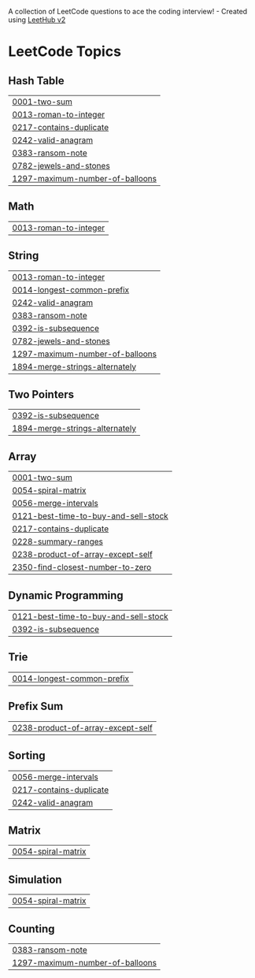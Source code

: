 A collection of LeetCode questions to ace the coding interview! - Created using [LeetHub v2](https://github.com/arunbhardwaj/LeetHub-2.0)
<!---LeetCode Topics Start-->
# LeetCode Topics
## Hash Table
|  |
| ------- |
| [0001-two-sum](https://github.com/avikumar0/Leetcode/tree/master/0001-two-sum) |
| [0013-roman-to-integer](https://github.com/avikumar0/Leetcode/tree/master/0013-roman-to-integer) |
| [0217-contains-duplicate](https://github.com/avikumar0/Leetcode/tree/master/0217-contains-duplicate) |
| [0242-valid-anagram](https://github.com/avikumar0/Leetcode/tree/master/0242-valid-anagram) |
| [0383-ransom-note](https://github.com/avikumar0/Leetcode/tree/master/0383-ransom-note) |
| [0782-jewels-and-stones](https://github.com/avikumar0/Leetcode/tree/master/0782-jewels-and-stones) |
| [1297-maximum-number-of-balloons](https://github.com/avikumar0/Leetcode/tree/master/1297-maximum-number-of-balloons) |
## Math
|  |
| ------- |
| [0013-roman-to-integer](https://github.com/avikumar0/Leetcode/tree/master/0013-roman-to-integer) |
## String
|  |
| ------- |
| [0013-roman-to-integer](https://github.com/avikumar0/Leetcode/tree/master/0013-roman-to-integer) |
| [0014-longest-common-prefix](https://github.com/avikumar0/Leetcode/tree/master/0014-longest-common-prefix) |
| [0242-valid-anagram](https://github.com/avikumar0/Leetcode/tree/master/0242-valid-anagram) |
| [0383-ransom-note](https://github.com/avikumar0/Leetcode/tree/master/0383-ransom-note) |
| [0392-is-subsequence](https://github.com/avikumar0/Leetcode/tree/master/0392-is-subsequence) |
| [0782-jewels-and-stones](https://github.com/avikumar0/Leetcode/tree/master/0782-jewels-and-stones) |
| [1297-maximum-number-of-balloons](https://github.com/avikumar0/Leetcode/tree/master/1297-maximum-number-of-balloons) |
| [1894-merge-strings-alternately](https://github.com/avikumar0/Leetcode/tree/master/1894-merge-strings-alternately) |
## Two Pointers
|  |
| ------- |
| [0392-is-subsequence](https://github.com/avikumar0/Leetcode/tree/master/0392-is-subsequence) |
| [1894-merge-strings-alternately](https://github.com/avikumar0/Leetcode/tree/master/1894-merge-strings-alternately) |
## Array
|  |
| ------- |
| [0001-two-sum](https://github.com/avikumar0/Leetcode/tree/master/0001-two-sum) |
| [0054-spiral-matrix](https://github.com/avikumar0/Leetcode/tree/master/0054-spiral-matrix) |
| [0056-merge-intervals](https://github.com/avikumar0/Leetcode/tree/master/0056-merge-intervals) |
| [0121-best-time-to-buy-and-sell-stock](https://github.com/avikumar0/Leetcode/tree/master/0121-best-time-to-buy-and-sell-stock) |
| [0217-contains-duplicate](https://github.com/avikumar0/Leetcode/tree/master/0217-contains-duplicate) |
| [0228-summary-ranges](https://github.com/avikumar0/Leetcode/tree/master/0228-summary-ranges) |
| [0238-product-of-array-except-self](https://github.com/avikumar0/Leetcode/tree/master/0238-product-of-array-except-self) |
| [2350-find-closest-number-to-zero](https://github.com/avikumar0/Leetcode/tree/master/2350-find-closest-number-to-zero) |
## Dynamic Programming
|  |
| ------- |
| [0121-best-time-to-buy-and-sell-stock](https://github.com/avikumar0/Leetcode/tree/master/0121-best-time-to-buy-and-sell-stock) |
| [0392-is-subsequence](https://github.com/avikumar0/Leetcode/tree/master/0392-is-subsequence) |
## Trie
|  |
| ------- |
| [0014-longest-common-prefix](https://github.com/avikumar0/Leetcode/tree/master/0014-longest-common-prefix) |
## Prefix Sum
|  |
| ------- |
| [0238-product-of-array-except-self](https://github.com/avikumar0/Leetcode/tree/master/0238-product-of-array-except-self) |
## Sorting
|  |
| ------- |
| [0056-merge-intervals](https://github.com/avikumar0/Leetcode/tree/master/0056-merge-intervals) |
| [0217-contains-duplicate](https://github.com/avikumar0/Leetcode/tree/master/0217-contains-duplicate) |
| [0242-valid-anagram](https://github.com/avikumar0/Leetcode/tree/master/0242-valid-anagram) |
## Matrix
|  |
| ------- |
| [0054-spiral-matrix](https://github.com/avikumar0/Leetcode/tree/master/0054-spiral-matrix) |
## Simulation
|  |
| ------- |
| [0054-spiral-matrix](https://github.com/avikumar0/Leetcode/tree/master/0054-spiral-matrix) |
## Counting
|  |
| ------- |
| [0383-ransom-note](https://github.com/avikumar0/Leetcode/tree/master/0383-ransom-note) |
| [1297-maximum-number-of-balloons](https://github.com/avikumar0/Leetcode/tree/master/1297-maximum-number-of-balloons) |
<!---LeetCode Topics End-->